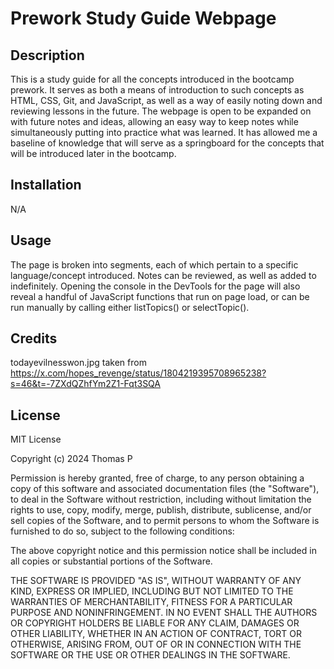 # Prework Study Guide Webpage

## Description

This is a study guide for all the concepts introduced in the bootcamp prework. It serves as both a means of introduction to such concepts as HTML, CSS, Git, and JavaScript, as well as a way of easily noting down and reviewing lessons in the future. The webpage is open to be expanded on with future notes and ideas, allowing an easy way to keep notes while simultaneously putting into practice what was learned. It has allowed me a baseline of knowledge that will serve as a springboard for the concepts that will be introduced later in the bootcamp.

## Installation

N/A

## Usage

The page is broken into segments, each of which pertain to a specific language/concept introduced. Notes can be reviewed, as well as added to indefinitely. Opening the console in the DevTools for the page will also reveal a handful of JavaScript functions that run on page load, or can be run manually by calling either listTopics() or selectTopic().

## Credits

todayevilnesswon.jpg taken from https://x.com/hopes_revenge/status/1804219395708965238?s=46&t=-7ZXdQZhfYm2Z1-Fqt3SQA

## License

MIT License

Copyright (c) 2024 Thomas P

Permission is hereby granted, free of charge, to any person obtaining a copy
of this software and associated documentation files (the "Software"), to deal
in the Software without restriction, including without limitation the rights
to use, copy, modify, merge, publish, distribute, sublicense, and/or sell
copies of the Software, and to permit persons to whom the Software is
furnished to do so, subject to the following conditions:

The above copyright notice and this permission notice shall be included in all
copies or substantial portions of the Software.

THE SOFTWARE IS PROVIDED "AS IS", WITHOUT WARRANTY OF ANY KIND, EXPRESS OR
IMPLIED, INCLUDING BUT NOT LIMITED TO THE WARRANTIES OF MERCHANTABILITY,
FITNESS FOR A PARTICULAR PURPOSE AND NONINFRINGEMENT. IN NO EVENT SHALL THE
AUTHORS OR COPYRIGHT HOLDERS BE LIABLE FOR ANY CLAIM, DAMAGES OR OTHER
LIABILITY, WHETHER IN AN ACTION OF CONTRACT, TORT OR OTHERWISE, ARISING FROM,
OUT OF OR IN CONNECTION WITH THE SOFTWARE OR THE USE OR OTHER DEALINGS IN THE
SOFTWARE.
